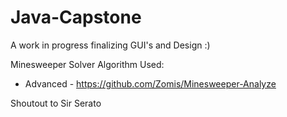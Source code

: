 # Java-Capstone

A work in progress finalizing GUI's and Design :)

Minesweeper Solver Algorithm Used:
*  Advanced - https://github.com/Zomis/Minesweeper-Analyze

Shoutout to Sir Serato
